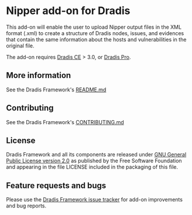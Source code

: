 # Nipper add-on for Dradis

This add-on will enable the user to upload Nipper output files in the XML format (.xml) to create a structure of Dradis nodes, issues, and evidences that contain the same information about the hosts and vulnerabilities in the original file.

The add-on requires [Dradis CE](https://dradis.com/ce/) > 3.0, or [Dradis Pro](https://dradis.com/).

## More information

See the Dradis Framework's [README.md](https://github.com/dradis/dradis-ce/blob/master/README.md)


## Contributing

See the Dradis Framework's [CONTRIBUTING.md](https://github.com/dradis/dradis-ce/blob/master/CONTRIBUTING.md)


## License

Dradis Framework and all its components are released under [GNU General Public License version 2.0](http://www.gnu.org/licenses/old-licenses/gpl-2.0.html) as published by the Free Software Foundation and appearing in the file LICENSE included in the packaging of this file.


## Feature requests and bugs

Please use the [Dradis Framework issue tracker](https://github.com/dradis/dradis-ce/issues) for add-on improvements and bug reports.
